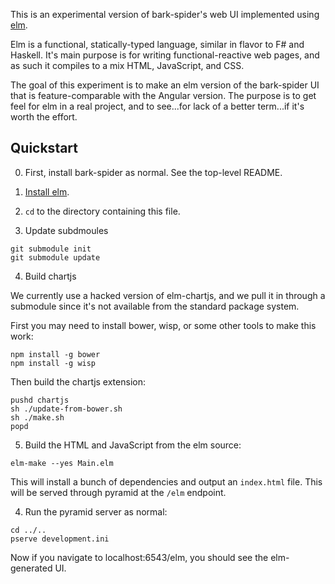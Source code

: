This is an experimental version of bark-spider's web UI implemented using
[elm](elm-lang.org).

Elm is a functional, statically-typed language, similar in flavor to F# and
Haskell. It's main purpose is for writing functional-reactive web pages, and as
such it compiles to a mix HTML, JavaScript, and CSS.

The goal of this experiment is to make an elm version of the bark-spider UI that
is feature-comparable with the Angular version. The purpose is to get feel for
elm in a real project, and to see...for lack of a better term...if it's worth
the effort.

## Quickstart

0. First, install bark-spider as normal. See the top-level README.

1. [Install elm](http://elm-lang.org/install).

2. `cd` to the directory containing this file.

3. Update subdmoules

```
git submodule init
git submodule update
```

4. Build chartjs

We currently use a hacked version of elm-chartjs, and we pull it in through a
submodule since it's not available from the standard package system.

First you may need to install bower, wisp, or some other tools to make this
work:

```
npm install -g bower
npm install -g wisp
```

Then build the chartjs extension:

```
pushd chartjs
sh ./update-from-bower.sh
sh ./make.sh
popd
```

5. Build the HTML and JavaScript from the elm source:

```
elm-make --yes Main.elm
```

This will install a bunch of dependencies and output an `index.html` file. This
will be served through pyramid at the `/elm` endpoint.

4. Run the pyramid server as normal:

```
cd ../..
pserve development.ini
```

Now if you navigate to localhost:6543/elm, you should see the elm-generated UI.
